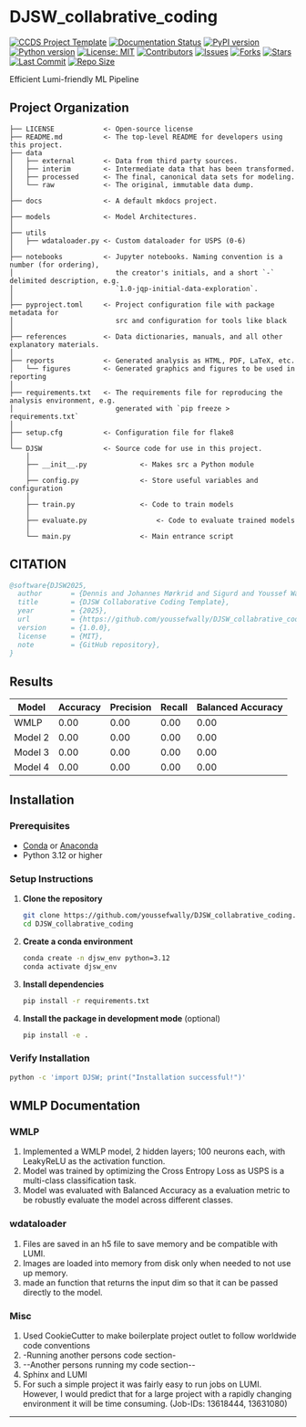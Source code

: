 # DJSW_collabrative_coding

[![CCDS Project Template](https://img.shields.io/badge/CCDS-Project%20template-328F97?logo=cookiecutter)](https://cookiecutter-data-science.drivendata.org/)
[![Documentation Status](https://readthedocs.org/projects/djsw-collabrative-coding/badge/?version=latest)](https://djsw-collabrative-coding.readthedocs.io/en/latest/?badge=latest)
[![PyPI version](https://badge.fury.io/py/djsw-collabrative-coding.svg)](https://badge.fury.io/py/djsw-collabrative-coding)
[![Python version](https://img.shields.io/pypi/pyversions/djsw-collabrative-coding)](https://pypistats.org/packages/djsw-collabrative-coding)
[![License: MIT](https://img.shields.io/github/license/youssefwally/DJSW_collabrative_coding)](https://github.com/youssefwally/DJSW_collabrative_coding/blob/master/LICENSE)
[![Contributors](https://img.shields.io/github/contributors-anon/youssefwally/DJSW_collabrative_coding)](https://github.com/youssefwally/DJSW_collabrative_coding/graphs/contributors)
[![Issues](https://img.shields.io/github/issues/youssefwally/DJSW_collabrative_coding)](https://github.com/youssefwally/DJSW_collabrative_coding/issues)
[![Forks](https://img.shields.io/github/forks/youssefwally/DJSW_collabrative_coding)](https://github.com/youssefwally/DJSW_collabrative_coding/network/members)
[![Stars](https://img.shields.io/github/stars/youssefwally/DJSW_collabrative_coding)](https://github.com/youssefwally/DJSW_collabrative_coding/stargazers)
[![Last Commit](https://img.shields.io/github/last-commit/youssefwally/DJSW_collabrative_coding)](https://github.com/youssefwally/DJSW_collabrative_coding/commits/master)
[![Repo Size](https://img.shields.io/github/repo-size/youssefwally/DJSW_collabrative_coding)](https://github.com/youssefwally/DJSW_collabrative_coding)
<!-- ![tests](https://github.com/youssefwally/DJSW_collabrative_coding/actions/workflows/test_and_deploy.yml/badge.svg) -->


Efficient Lumi-friendly ML Pipeline

## Project Organization

```
├── LICENSE            <- Open-source license
├── README.md          <- The top-level README for developers using this project.
├── data
│   ├── external       <- Data from third party sources.
│   ├── interim        <- Intermediate data that has been transformed.
│   ├── processed      <- The final, canonical data sets for modeling.
│   └── raw            <- The original, immutable data dump.
│
├── docs               <- A default mkdocs project.
│
├── models             <- Model Architectures.
│
├── utils
│   ├── wdataloader.py <- Custom dataloader for USPS (0-6)
│
├── notebooks          <- Jupyter notebooks. Naming convention is a number (for ordering),
│                         the creator's initials, and a short `-` delimited description, e.g.
│                         `1.0-jqp-initial-data-exploration`.
│
├── pyproject.toml     <- Project configuration file with package metadata for 
│                         src and configuration for tools like black
│
├── references         <- Data dictionaries, manuals, and all other explanatory materials.
│
├── reports            <- Generated analysis as HTML, PDF, LaTeX, etc.
│   └── figures        <- Generated graphics and figures to be used in reporting
│
├── requirements.txt   <- The requirements file for reproducing the analysis environment, e.g.
│                         generated with `pip freeze > requirements.txt`
│
├── setup.cfg          <- Configuration file for flake8
│
└── DJSW               <- Source code for use in this project.
    │
    ├── __init__.py             <- Makes src a Python module
    │
    ├── config.py               <- Store useful variables and configuration
    │
    ├── train.py                <- Code to train models
    │
    ├── evaluate.py                 <- Code to evaluate trained models
    │
    └── main.py                 <- Main entrance script
```

## CITATION
```bibtex
@software{DJSW2025,
  author       = {Dennis and Johannes Mørkrid and Sigurd and Youssef Wally},
  title        = {DJSW Collaborative Coding Template},
  year         = {2025},
  url          = {https://github.com/youssefwally/DJSW_collabrative_coding},
  version      = {1.0.0},
  license      = {MIT},
  note         = {GitHub repository},
}
```
## Results
| Model | Accuracy | Precision | Recall | Balanced Accuracy |
|-------|----------|-----------|--------|-------------------|
| WMLP | 0.00 | 0.00 | 0.00 | 0.00 |
| Model 2 | 0.00 | 0.00 | 0.00 | 0.00 |
| Model 3 | 0.00 | 0.00 | 0.00 | 0.00 |
| Model 4 | 0.00 | 0.00 | 0.00 | 0.00 |

## Installation

### Prerequisites
- [Conda](https://docs.conda.io/en/latest/miniconda.html) or [Anaconda](https://www.anaconda.com/products/distribution)
- Python 3.12 or higher

### Setup Instructions

1. **Clone the repository**
    ```bash
    git clone https://github.com/youssefwally/DJSW_collabrative_coding.git
    cd DJSW_collabrative_coding
    ```

2. **Create a conda environment**
    ```bash
    conda create -n djsw_env python=3.12
    conda activate djsw_env
    ```

3. **Install dependencies**
    ```bash
    pip install -r requirements.txt
    ```

4. **Install the package in development mode** (optional)
    ```bash
    pip install -e .
    ```

### Verify Installation
```bash
python -c 'import DJSW; print("Installation successful!")'
```

## WMLP Documentation
### WMLP
1. Implemented a WMLP model, 2 hidden layers; 100 neurons each, with LeakyReLU as the activation function.
2. Model was trained by optimizing the Cross Entropy Loss as USPS is a multi-class classification task.
3. Model was evaluated with Balanced Accuracy as a evaluation metric to be robustly evaluate the model across different classes.
### wdataloader
1. Files are saved in an h5 file to save memory and be compatible with LUMI.
2. Images are loaded into memory from disk only when needed to not use up memory.
3. made an function that returns the input dim so that it can be passed directly to the model.
### Misc
1. Used CookieCutter to make boilerplate project outlet to follow worldwide code conventions
2. -Running another persons code section-
3. --Another persons running my code section--
4. Sphinx and LUMI
5. For such a simple project it was fairly easy to run jobs on LUMI. However, I would predict that for a large project with a rapidly changing environment it will be time consuming. (Job-IDs: 13618444, 13631080)

--------

